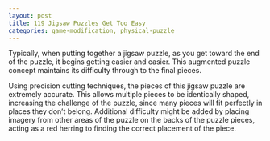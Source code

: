 ```yaml
---
layout: post
title: 119 Jigsaw Puzzles Get Too Easy
categories: game-modification, physical-puzzle
---
```

Typically, when putting together a jigsaw puzzle, as you get toward the end of the puzzle, it begins getting easier and easier. This augmented puzzle concept maintains its difficulty through to the final pieces.

Using precision cutting techniques, the pieces of this jigsaw puzzle are extremely accurate.  This allows multiple pieces to be identically shaped, increasing the challenge of the puzzle, since many pieces will fit perfectly in places they don’t belong. Additional difficulty might be added by placing imagery from other areas of the puzzle on the backs of the puzzle pieces, acting as a red herring to finding the correct placement of the piece. 
